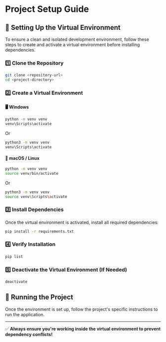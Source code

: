 # Project Setup Guide

## 🚀 Setting Up the Virtual Environment
To ensure a clean and isolated development environment, follow these steps to create and activate a virtual environment before installing dependencies.

### 1️⃣ Clone the Repository
```sh
git clone <repository-url>
cd <project-directory>
```

### 2️⃣ Create a Virtual Environment
#### 🖥️ Windows
```sh
python -m venv venv
venv\Scripts\activate
```
Or
```sh
python3 -m venv venv
venv\Scripts\activate
```

#### 🐧 macOS / Linux
```sh
python -m venv venv
source venv/bin/activate
```
Or
```sh
python3 -m venv venv
source venv\Scripts\activate
```

### 3️⃣ Install Dependencies
Once the virtual environment is activated, install all required dependencies:
```sh
pip install -r requirements.txt
```

### 4️⃣ Verify Installation
```sh
pip list
```

### 5️⃣ Deactivate the Virtual Environment (If Needed)
```sh
deactivate
```

## 🎯 Running the Project
Once the environment is set up, follow the project's specific instructions to run the application.

---

✅ **Always ensure you're working inside the virtual environment to prevent dependency conflicts!**

